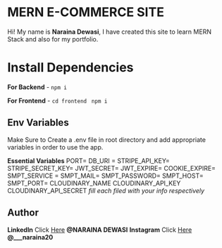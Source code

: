 # MERN E-COMMERCE SITE

Hi! My name is **Naraina Dewasi**, I have created this site to learn MERN Stack and also for my portfolio.

# Install Dependencies

**For Backend** - `npm i`

**For Frontend** - `cd frontend` ` npm i`

## Env Variables

Make Sure to Create a .env file in root directory and add appropriate variables in order to use the app.

**Essential Variables**
PORT=
DB_URI =
STRIPE_API_KEY=
STRIPE_SECRET_KEY=
JWT_SECRET=
JWT_EXPIRE=
COOKIE_EXPIRE=
SMPT_SERVICE =
SMPT_MAIL=
SMPT_PASSWORD=
SMPT_HOST=
SMPT_PORT=
CLOUDINARY_NAME
CLOUDINARY_API_KEY
CLOUDINARY_API_SECRET
_fill each filed with your info respectively_

## Author 

**LinkedIn** Click [Here](https://www.linkedin.com/in/naraina-dewasi-272b19201/) **@NARAINA DEWASI**
**Instagram** Click [Here](https://www.instagram.com/___naraina20/) **@___naraina20**

